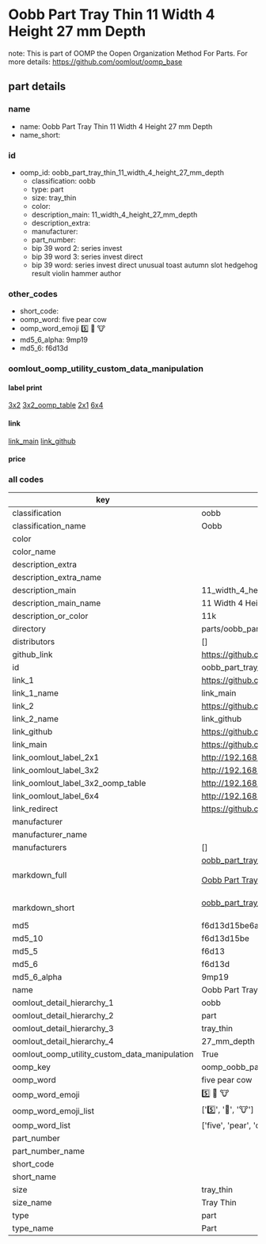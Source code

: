 # Oobb Part Tray Thin 11 Width 4 Height 27 mm Depth  

note: This is part of OOMP the Oopen Organization Method For Parts. For more details: https://github.com/oomlout/oomp_base

##  part details
  







### name
* name: Oobb Part Tray Thin 11 Width 4 Height 27 mm Depth
* name_short: 
### id
* oomp_id: oobb_part_tray_thin_11_width_4_height_27_mm_depth
  * classification: oobb
  * type: part
  * size: tray_thin
  * color: 
  * description_main: 11_width_4_height_27_mm_depth
  * description_extra: 
  * manufacturer: 
  * part_number: 
  * bip 39 word 2: series invest
  * bip 39 word 3: series invest direct
  * bip 39 word: series invest direct unusual toast autumn slot hedgehog result violin hammer author

### other_codes
* short_code: 
* oomp_word: five pear cow
* oomp_word_emoji :five: :pear: :cow:
* md5_6_alpha: 9mp19
* md5_6: f6d13d






### oomlout_oomp_utility_custom_data_manipulation
#### label print
[3x2](http://192.168.1.245:1112/?label=oomp%209mp19)
[3x2_oomp_table](http://192.168.1.108:1112/?label=oomp%209mp19)
[2x1](http://192.168.1.242:1112/?label=oomp%209mp19)
[6x4](http://192.168.1.55:1112/?label=oomp%209mp19)    

#### link

[link_main](https://github.com/oomlout/oomlout_oomp_version_1_messy/tree/main/parts/oobb_part_tray_thin_11_width_4_height_27_mm_depth) [link_github](https://github.com/oomlout/oomlout_oomp_version_1_messy/tree/main/parts/oobb_part_tray_thin_11_width_4_height_27_mm_depth)                             

#### price







### all codes 
| key | value |  
| --- | --- |  
| classification | oobb |  
| classification_name | Oobb |  
| color |  |  
| color_name |  |  
| description_extra |  |  
| description_extra_name |  |  
| description_main | 11_width_4_height_27_mm_depth |  
| description_main_name | 11 Width 4 Height 27 mm Depth |  
| description_or_color | 11k |  
| directory | parts/oobb_part_tray_thin_11_width_4_height_27_mm_depth |  
| distributors | [] |  
| github_link | https://github.com/oomlout/oomlout_oomp_part_src/tree/main/parts/oobb_part_tray_thin_11_width_4_height_27_mm_depth |  
| id | oobb_part_tray_thin_11_width_4_height_27_mm_depth |  
| link_1 | https://github.com/oomlout/oomlout_oomp_version_1_messy/tree/main/parts/oobb_part_tray_thin_11_width_4_height_27_mm_depth |  
| link_1_name | link_main |  
| link_2 | https://github.com/oomlout/oomlout_oomp_version_1_messy/tree/main/parts/oobb_part_tray_thin_11_width_4_height_27_mm_depth |  
| link_2_name | link_github |  
| link_github | https://github.com/oomlout/oomlout_oomp_version_1_messy/tree/main/parts/oobb_part_tray_thin_11_width_4_height_27_mm_depth |  
| link_main | https://github.com/oomlout/oomlout_oomp_version_1_messy/tree/main/parts/oobb_part_tray_thin_11_width_4_height_27_mm_depth |  
| link_oomlout_label_2x1 | http://192.168.1.242:1112/?label=oomp%209mp19 |  
| link_oomlout_label_3x2 | http://192.168.1.245:1112/?label=oomp%209mp19 |  
| link_oomlout_label_3x2_oomp_table | http://192.168.1.108:1112/?label=oomp%209mp19 |  
| link_oomlout_label_6x4 | http://192.168.1.55:1112/?label=oomp%209mp19 |  
| link_redirect | https://github.com/oomlout/oomlout_oomp_version_1_messy/tree/main/parts/oobb_part_tray_thin_11_width_4_height_27_mm_depth |  
| manufacturer |  |  
| manufacturer_name |  |  
| manufacturers | [] |  
| markdown_full | [oobb_part_tray_thin_11_width_4_height_27_mm_depth](none)<br>[](none)<br>[Oobb Part Tray Thin 11 Width 4 Height 27 Mm Depth](none)<br><br> |  
| markdown_short | [oobb_part_tray_thin_11_width_4_height_27_mm_depth](none)<br><br> |  
| md5 | f6d13d15be6a99803ef18ee47d1d7e20 |  
| md5_10 | f6d13d15be |  
| md5_5 | f6d13 |  
| md5_6 | f6d13d |  
| md5_6_alpha | 9mp19 |  
| name | Oobb Part Tray Thin 11 Width 4 Height 27 mm Depth |  
| oomlout_detail_hierarchy_1 | oobb |  
| oomlout_detail_hierarchy_2 | part |  
| oomlout_detail_hierarchy_3 | tray_thin |  
| oomlout_detail_hierarchy_4 | 27_mm_depth |  
| oomlout_oomp_utility_custom_data_manipulation | True |  
| oomp_key | oomp_oobb_part_tray_thin_11_width_4_height_27_mm_depth |  
| oomp_word | five pear cow |  
| oomp_word_emoji | :five: :pear: :cow: |  
| oomp_word_emoji_list | [':five:', ':pear:', ':cow:'] |  
| oomp_word_list | ['five', 'pear', 'cow'] |  
| part_number |  |  
| part_number_name |  |  
| short_code |  |  
| short_name |  |  
| size | tray_thin |  
| size_name | Tray Thin |  
| type | part |  
| type_name | Part |  
